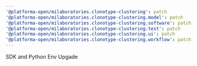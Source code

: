 ```yaml
---
'@platforma-open/milaboratories.clonotype-clustering': patch
'@platforma-open/milaboratories.clonotype-clustering.model': patch
'@platforma-open/milaboratories.clonotype-clustering.software': patch
'@platforma-open/milaboratories.clonotype-clustering.test': patch
'@platforma-open/milaboratories.clonotype-clustering.ui': patch
'@platforma-open/milaboratories.clonotype-clustering.workflow': patch
---
```


SDK and Python Env Upgade
